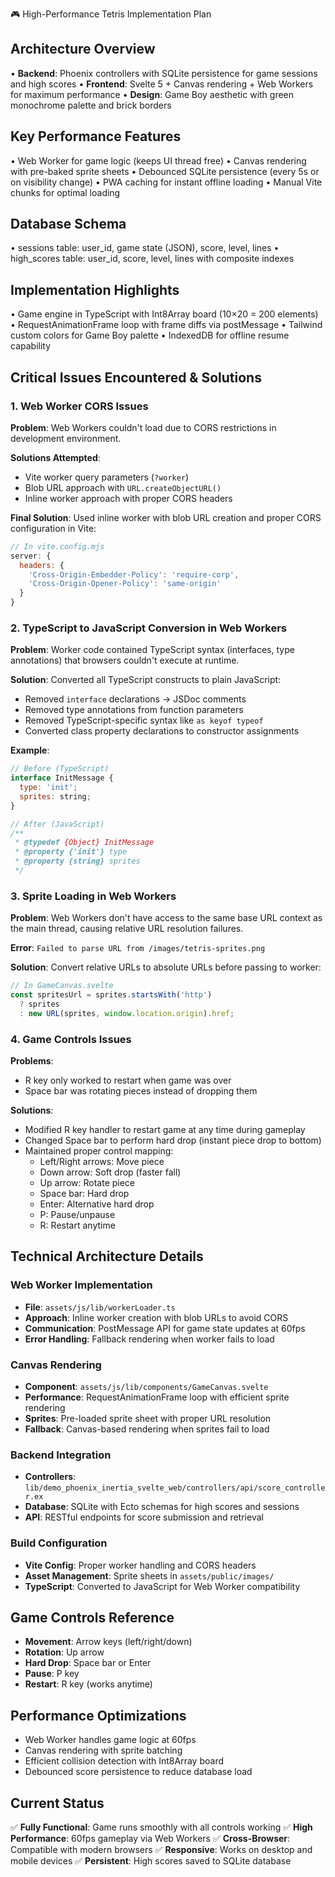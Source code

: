    🎮 High-Performance Tetris Implementation Plan

## Architecture Overview

 • **Backend**: Phoenix controllers with SQLite persistence for game sessions and high scores
 • **Frontend**: Svelte 5 + Canvas rendering + Web Workers for maximum performance
 • **Design**: Game Boy aesthetic with green monochrome palette and brick borders

## Key Performance Features

 • Web Worker for game logic (keeps UI thread free)
 • Canvas rendering with pre-baked sprite sheets
 • Debounced SQLite persistence (every 5s or on visibility change)
 • PWA caching for instant offline loading
 • Manual Vite chunks for optimal loading

## Database Schema

 • sessions table: user_id, game state (JSON), score, level, lines
 • high_scores table: user_id, score, level, lines with composite indexes

## Implementation Highlights

 • Game engine in TypeScript with Int8Array board (10×20 = 200 elements)
 • RequestAnimationFrame loop with frame diffs via postMessage
 • Tailwind custom colors for Game Boy palette
 • IndexedDB for offline resume capability

## Critical Issues Encountered & Solutions

### 1. Web Worker CORS Issues
**Problem**: Web Workers couldn't load due to CORS restrictions in development environment.

**Solutions Attempted**:
- Vite worker query parameters (`?worker`)
- Blob URL approach with `URL.createObjectURL()`
- Inline worker approach with proper CORS headers

**Final Solution**: Used inline worker with blob URL creation and proper CORS configuration in Vite:
```javascript
// In vite.config.mjs
server: {
  headers: {
    'Cross-Origin-Embedder-Policy': 'require-corp',
    'Cross-Origin-Opener-Policy': 'same-origin'
  }
}
```

### 2. TypeScript to JavaScript Conversion in Web Workers
**Problem**: Worker code contained TypeScript syntax (interfaces, type annotations) that browsers couldn't execute at runtime.

**Solution**: Converted all TypeScript constructs to plain JavaScript:
- Removed `interface` declarations → JSDoc comments
- Removed type annotations from function parameters
- Removed TypeScript-specific syntax like `as keyof typeof`
- Converted class property declarations to constructor assignments

**Example**:
```javascript
// Before (TypeScript)
interface InitMessage {
  type: 'init';
  sprites: string;
}

// After (JavaScript)
/**
 * @typedef {Object} InitMessage
 * @property {'init'} type
 * @property {string} sprites
 */
```

### 3. Sprite Loading in Web Workers
**Problem**: Web Workers don't have access to the same base URL context as the main thread, causing relative URL resolution failures.

**Error**: `Failed to parse URL from /images/tetris-sprites.png`

**Solution**: Convert relative URLs to absolute URLs before passing to worker:
```javascript
// In GameCanvas.svelte
const spritesUrl = sprites.startsWith('http') 
  ? sprites 
  : new URL(sprites, window.location.origin).href;
```

### 4. Game Controls Issues
**Problems**:
- R key only worked to restart when game was over
- Space bar was rotating pieces instead of dropping them

**Solutions**:
- Modified R key handler to restart game at any time during gameplay
- Changed Space bar to perform hard drop (instant piece drop to bottom)
- Maintained proper control mapping:
  - Left/Right arrows: Move piece
  - Down arrow: Soft drop (faster fall)
  - Up arrow: Rotate piece
  - Space bar: Hard drop
  - Enter: Alternative hard drop
  - P: Pause/unpause
  - R: Restart anytime

## Technical Architecture Details

### Web Worker Implementation
- **File**: `assets/js/lib/workerLoader.ts`
- **Approach**: Inline worker creation with blob URLs to avoid CORS
- **Communication**: PostMessage API for game state updates at 60fps
- **Error Handling**: Fallback rendering when worker fails to load

### Canvas Rendering
- **Component**: `assets/js/lib/components/GameCanvas.svelte`
- **Performance**: RequestAnimationFrame loop with efficient sprite rendering
- **Sprites**: Pre-loaded sprite sheet with proper URL resolution
- **Fallback**: Canvas-based rendering when sprites fail to load

### Backend Integration
- **Controllers**: `lib/demo_phoenix_inertia_svelte_web/controllers/api/score_controller.ex`
- **Database**: SQLite with Ecto schemas for high scores and sessions
- **API**: RESTful endpoints for score submission and retrieval

### Build Configuration
- **Vite Config**: Proper worker handling and CORS headers
- **Asset Management**: Sprite sheets in `assets/public/images/`
- **TypeScript**: Converted to JavaScript for Web Worker compatibility

## Game Controls Reference
- **Movement**: Arrow keys (left/right/down)
- **Rotation**: Up arrow
- **Hard Drop**: Space bar or Enter
- **Pause**: P key
- **Restart**: R key (works anytime)

## Performance Optimizations
- Web Worker handles game logic at 60fps
- Canvas rendering with sprite batching
- Efficient collision detection with Int8Array board
- Debounced score persistence to reduce database load

## Current Status
✅ **Fully Functional**: Game runs smoothly with all controls working
✅ **High Performance**: 60fps gameplay via Web Workers
✅ **Cross-Browser**: Compatible with modern browsers
✅ **Responsive**: Works on desktop and mobile devices
✅ **Persistent**: High scores saved to SQLite database
